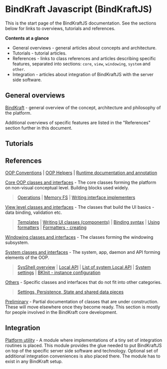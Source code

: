 # BindKraft Javascript (BindKraftJS)

This is the start page of the BindKraftJS documentation. See the sections below for links to overviews, tutorials and references.

**Contents at a glance**

- General overviews - general articles about concepts and architecture.
- Tutorials - tutorial articles.
- References - links to class references and articles describing specific features, separated into sections: `core`, `view`, `windowing`, `system` and `other`.
- Integration - articles about integration of BindKraftJS with the server side software.

## General overviews

[BindKraft](BindKraft.md) - general overview of the concept, architecture and philosophy of the platform.

Additional overviews of specific features are listed in the "References" section further in this document.

## Tutorials

## References

[OOP Conventions](OOPConventions.md) | [OOP Helpers](OOPHelpers.md) | [Runtime documentation and annotation](RuntimeSelfDoc.md)


[Core OOP classes and interfaces](CoreClasses.md) - The core classes forming the platform on non-visual conceptual level. Building blocks used widely.

> [Operations](Operations.md) | [Memory FS](MemoryFS.md) | [Writing interface implementers](WritingInterfaceImplementers.md)

[View level classes and interfaces](ViewClasses.md) - The classes that build the UI basics - data binding, validation etc.

>[Templates](Templates.md) |
 [Writing UI classes (components)](UIClassesWritting.md) |
 [Binding syntax](BindingSyntax.md) | 
 [Using formatters](UsingFormatters.md) | 
 [Formatters - creating](Formatters.md)


[Windowing classes and interfaces](WindowingClasses.md) - The classes forming the windowing subsystem.

[System classes and interfaces](SystemClasses.md) - The system, app, daemon and API forming elements of the OOP.

>[SysShell overview](SysShell.md) | 
[Local API](LocalAPIs.md) | 
[List of system Local API](LocalAPIList.md) | 
[System settings](SystemSettings.md) |
[BKInit - instance configuration](BKInit.md)

[Others](OtherClasses.md) - Specific classes and interfaces that do not fit into other categories.
>[Settings, Persistence, State and shared data pieces](Settings,Persistence,State_and_shared_data_pieces.md)

[Preliminary](Preliminary.md) - Partial documentation of classes that are under construction. These will move elsewhere once they become ready. This section is mostly for people involved in the BindKraft core development.

## Integration

[Platform utility](PlatformUtility.md) - A module where implementations of a tiny set of integration routines is placed. This module provides the glue needed to put BindKraftJS on top of the specific server side software and technology. Optional set of additional integration conveniences is also placed there. The module has to exist in any BindKraft setup.